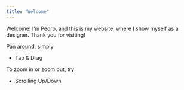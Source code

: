 ```yaml
---
title: "Welcome"
---
```

<div tags>

Welcome! I’m Pedro, and this is my website, where I show myself as a designer. Thank you for visiting!

Pan around, simply

- Tap & Drag

To zoom in or zoom out, try

- Scrolling Up/Down

</div>